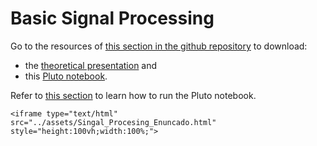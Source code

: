 # Basic Signal Processing

Go to the resources of [this section in the github repository](https://github.com/LIBREhub/MRI-processing-2023/tree/main/03-basic-signal-processing) to download:
* the [theoretical presentation](https://github.com/LIBREhub/MRI-processing-2023/blob/main/03-basic-signal-processing/Presentaci%C3%B3n_basic_signal_procesing.pptx) and
* this [Pluto notebook](https://github.com/LIBREhub/MRI-processing-2023/blob/main/03-basic-signal-processing/Singal_Procesing_Enuncado.jl).

Refer to [this section](getting-started.md) to learn how to run the Pluto notebook.

```@raw html
<iframe type="text/html" src="../assets/Singal_Procesing_Enuncado.html" style="height:100vh;width:100%;">
```
